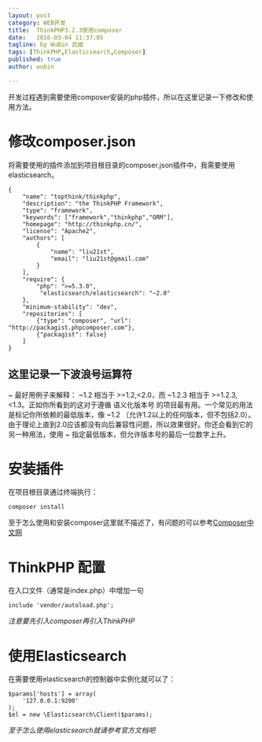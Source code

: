 ```yaml
---
layout: post
category: WEB开发
title:  ThinkPHP3.2.3使用composer
date:   2016-03-04 11:37:05
tagline: by WuBin 武斌
tags: [ThinkPHP,Elasticsearch,Composer]
published: true
author: wubin

---
```


开发过程遇到需要使用composer安装的php插件，所以在这里记录一下修改和使用方法。

<!--more-->

# 修改composer.json

将需要使用的插件添加到项目根目录的composer.json插件中，我需要使用elasticsearch。

	{
	    "name": "topthink/thinkphp",
	    "description": "the ThinkPHP Framework",
	    "type": "framework",
	    "keywords": ["framework","thinkphp","ORM"],
	    "homepage": "http://thinkphp.cn/",
	    "license": "Apache2",
	    "authors": [
	        {
	            "name": "liu21st",
	            "email": "liu21st@gmail.com"
	        }
	    ],
	    "require": {
	        "php": ">=5.3.0",
	         "elasticsearch/elasticsearch": "~2.0"
	    },
	    "minimum-stability": "dev",
	    "repositories": [
	        {"type": "composer", "url": "http://packagist.phpcomposer.com"},
	        {"packagist": false}
	    ]
	}

## 这里记录一下波浪号运算符

~ 最好用例子来解释： ~1.2 相当于 >=1.2,<2.0，而 ~1.2.3 相当于 >=1.2.3,<1.3。正如你所看到的这对于遵循 语义化版本号 的项目最有用。一个常见的用法是标记你所依赖的最低版本，像 ~1.2 （允许1.2以上的任何版本，但不包括2.0）。由于理论上直到2.0应该都没有向后兼容性问题，所以效果很好。你还会看到它的另一种用法，使用 ~ 指定最低版本，但允许版本号的最后一位数字上升。

# 安装插件

在项目根目录通过终端执行：

	composer install
	
至于怎么使用和安装composer这里就不描述了，有问题的可以参考[Composer中文网](http://www.phpcomposer.com/)

# ThinkPHP 配置

在入口文件（通常是index.php）中增加一句

	include 'vendor/autoload.php';
	
*注意要先引入composer再引入ThinkPHP*

# 使用Elasticsearch

在需要使用elasticsearch的控制器中实例化就可以了：

	$params['hosts'] = array(
        '127.0.0.1:9200'
    );
    $el = new \Elasticsearch\Client($params);
    
 *至于怎么使用elasticsearch就请参考官方文档吧*